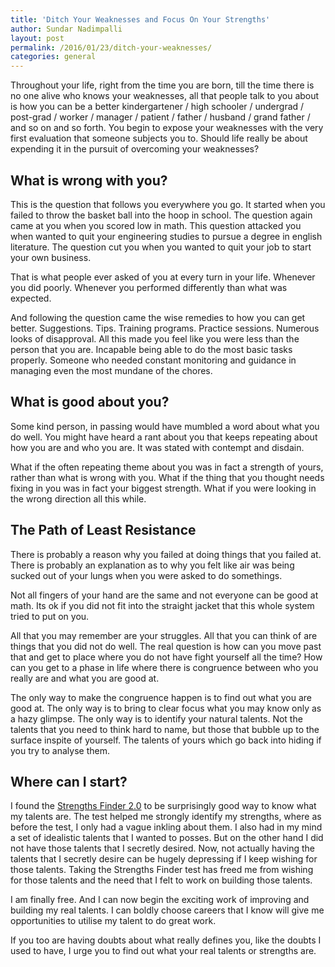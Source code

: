 ```yaml
---
title: 'Ditch Your Weaknesses and Focus On Your Strengths'
author: Sundar Nadimpalli
layout: post
permalink: /2016/01/23/ditch-your-weaknesses/
categories: general
---
```


Throughout your life, right from the time you are born, till the time there is no one alive who knows your weaknesses, all that people talk to you about is how you can be a better kindergartener / high schooler / undergrad / post-grad / worker / manager / patient / father / husband / grand father / and so on and so forth.  You begin to expose your weaknesses with the very first evaluation that someone subjects you to. Should life really be about expending it in the pursuit of overcoming your weaknesses? 

## What is wrong with you?
This is the question that follows you everywhere you go. It started when you failed to throw the basket ball into the hoop in school. The question again came at you when you scored low in math. This question attacked you when wanted to quit your engineering studies to pursue a degree in english literature. The question cut you when you wanted to quit your job to start your own business. 

That is what people ever asked of you at every turn in your life. Whenever you did poorly. Whenever you performed differently than what was expected. 

And following the question came the wise remedies to how you can get better. Suggestions. Tips. Training programs. Practice sessions. Numerous looks of disapproval. All this made you feel like you were less than the person that you are. Incapable being able to do the most basic tasks properly. Someone who needed constant monitoring and guidance in managing  even the most mundane of the chores. 

## What is good about you?
Some kind person, in passing would have mumbled a word about what you do well. You might have heard a rant about you that keeps repeating about how you are and who you are. It was stated with contempt and disdain. 

What if the often repeating theme about you was in fact a strength of yours, rather than what is wrong with you. What if the thing that you thought needs fixing in you was in fact your biggest strength. What if you were looking in the wrong direction all this while.  

## The Path of Least Resistance
There is probably a reason why you failed at doing things that you failed at. There is probably an explanation as to why you felt like air was being sucked out of your lungs when you were asked to do somethings. 

Not all fingers of your hand are the same and not everyone can be good at math. Its ok if you did not fit into the straight jacket that this whole system tried to put on you. 

All that you may remember are your struggles. All that you can think of are things that you did not do well. The real question is how can you move past that and get to place where you do not have fight yourself all the time? How can you get to a phase in life where there is congruence between who you really are and what you are good at. 

The only way to make the congruence happen is to find out what you are good at. The only way is to bring to clear focus what you may know only as a hazy glimpse. The only way is to identify your natural talents. Not the talents that you need to think hard to name, but those that bubble up to the surface inspite of yourself. The talents of yours which go back into hiding if you try to analyse them. 

## Where can I start?

I found the <a href="http://strengthsfinder.com/" target="_blank">Strengths Finder 2.0</a> to be surprisingly good way to know what my talents are. The test helped me strongly identify my strengths, where as before the test, I only had a vague inkling about them. I also had in my mind a set of idealistic talents that I wanted to posses. But on the other hand I did not have those talents that I secretly desired. Now, not actually having the talents that I secretly desire can be hugely depressing if I keep wishing for those talents. Taking the Strengths Finder test has freed me from wishing for those talents and the need that I felt to work on building those talents. 

I am finally free. And I can now begin the exciting work of improving and building my real talents. I can boldly choose careers that I know will give me opportunities to utilise my talent to do great work. 

If you too are having doubts about what really defines you, like the doubts I used to have, I urge you to find out what your real talents or strengths are. 
